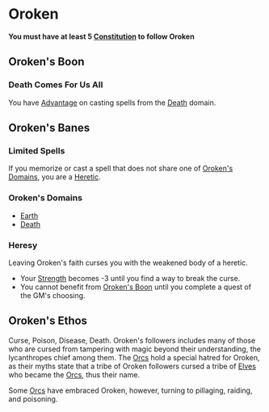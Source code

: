 # Oroken

**You must have at least 5 [Constitution](../../../Player%20Characters/Chosen%20Statistics/Constitution.md) to follow Oroken**

## Oroken's Boon

### Death Comes For Us All

You have [Advantage](../../../Game%20Procedures/Dice%20Rolls/Advantage.md) on casting spells from the [Death](../../Spell%20Domains/Death.md) domain.

## Oroken's Banes

### Limited Spells

If you memorize or cast a spell that does not share one of [Oroken's Domains](#Oroken's%20Domains), you are a [Heretic](#Heresy).

### Oroken's Domains

- [Earth](../../Spell%20Domains/Earth.md)
- [Death](../../Spell%20Domains/Death.md)

### Heresy

Leaving Oroken's faith curses you with the weakened body of a heretic.

- Your [Strength](../../../Player%20Characters/Chosen%20Statistics/Strength.md) becomes -3 until you find a way to break the curse.
- You cannot benefit from [Oroken's Boon](#Oroken's%20Boon) until you complete a quest of the GM's choosing.

## Oroken's Ethos

Curse, Poison, Disease, Death. Oroken's followers includes many of those who are cursed from tampering with magic beyond their understanding, the lycanthropes chief among them. The [Orcs](../../../Player%20Characters/Ancenstries/Elf.md#Deep%20Elf%20(Orc)) hold a special hatred for Oroken, as their myths state that a tribe of Oroken followers cursed a tribe of [Elves](../../../Player%20Characters/Ancenstries/Elf.md) who became the [Orcs](../../../Player%20Characters/Ancenstries/Elf.md#Deep%20Elf%20(Orc)), thus their name.

Some [Orcs](../../../Player%20Characters/Ancenstries/Elf.md#Deep%20Elf%20(Orc)) have embraced Oroken, however, turning to pillaging, raiding, and poisoning.
